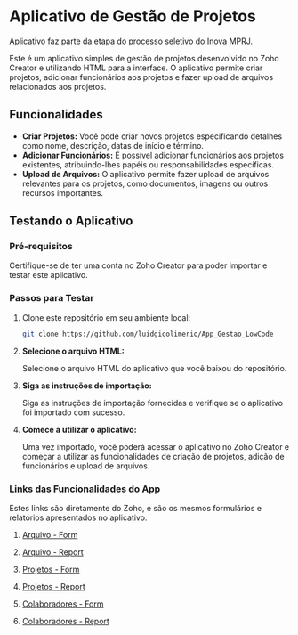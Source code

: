 # Aplicativo de Gestão de Projetos

Aplicativo faz parte da etapa do processo seletivo do Inova MPRJ.

Este é um aplicativo simples de gestão de projetos desenvolvido no Zoho Creator e utilizando HTML para a interface. O aplicativo permite criar projetos, adicionar funcionários aos projetos e fazer upload de arquivos relacionados aos projetos.

## Funcionalidades

- **Criar Projetos:** Você pode criar novos projetos especificando detalhes como nome, descrição, datas de início e término.
- **Adicionar Funcionários:** É possível adicionar funcionários aos projetos existentes, atribuindo-lhes papéis ou responsabilidades específicas.
- **Upload de Arquivos:** O aplicativo permite fazer upload de arquivos relevantes para os projetos, como documentos, imagens ou outros recursos importantes.

## Testando o Aplicativo

### Pré-requisitos

Certifique-se de ter uma conta no Zoho Creator para poder importar e testar este aplicativo.

### Passos para Testar

1. Clone este repositório em seu ambiente local:

   ```bash
   git clone https://github.com/luidgicolimerio/App_Gestao_LowCode

2. **Selecione o arquivo HTML:**

   Selecione o arquivo HTML do aplicativo que você baixou do repositório.

3. **Siga as instruções de importação:**

   Siga as instruções de importação fornecidas e verifique se o aplicativo foi importado com sucesso.

4. **Comece a utilizar o aplicativo:**

   Uma vez importado, você poderá acessar o aplicativo no Zoho Creator e começar a utilizar as funcionalidades de criação de projetos, adição de funcionários e upload de arquivos.

### Links das Funcionalidades do App

Estes links são diretamente do Zoho, e são os mesmos formulários e relatórios apresentados no aplicativo.

1. [Arquivo - Form](https://creatorapp.zohopublic.com/16897829781_cefetrj/mprj-projetos/form-perma/Arquivos/VbreCBW9WRkQ0CFwtsRx1yTT7yaFjEUTpmrjtdxbmHBaMqPFHJHDzPk0HtkjEfUXGBZgdHzpT4zhVPSrJXFweNu98aD4aOzGZTHB)

1. [Arquivo - Report](https://creatorapp.zohopublic.com/16897829781_cefetrj/mprj-projetos/report-perma/Arquivos_Report/szZBu3CNMJYXhydMBkegPtrXDrN5OOMEet8QUC5ffAODBRWO50SwBPhuzC7H0Nq38T8Sp1ErCmDYT6pb3FWNqnt0nndvmAaTtp2d)

1. [Projetos - Form](https://creatorapp.zohopublic.com/16897829781_cefetrj/mprj-projetos/form-perma/Projetos/DVs3X4BxrPBvAHumWQVHygSpWuhngWhUat3T4QFsyqXdXTUTrzngzjzRfWh74PrkxXpzkkHmyGEGz0HtKuvhdqp4MtSKAT3qbezy)

1. [Projetos - Report](https://creatorapp.zohopublic.com/16897829781_cefetrj/mprj-projetos/report-perma/Projetos_Report/JObP2SbaJ80fNudU8Gtqkj8MPGdrtP2JYKF1OYrBDBPp2C6pAYjqYzpXen3nQuMUHgAMta5M9eBsWw6bdhmBDTFvWNNhgDA6RAZQ)

1. [Colaboradores - Form](https://creatorapp.zohopublic.com/16897829781_cefetrj/mprj-projetos/form-perma/Colaboradores/qfSksN3fDUZvPZjhB4j4rvnWJdytwG35E65QUJ8eHBtkTJmUT1prspUeBPV7xj1TTBB6Qk2ex1f487CynyEuPDOguvKz2OQOqbTG)

1. [Colaboradores - Report](https://creatorapp.zohopublic.com/16897829781_cefetrj/mprj-projetos/report-perma/Colaboradores_Report/eagTE6JG5rORjNtEZ1EkhHO8Sq0mhtERwBaky6w3X1nDUJuen4NnvWqqYMK6muMQbHUz4rQfgN9CCO5f5jEOhaJKOHh1JOmTNZQt)